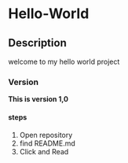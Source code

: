 # Hello-World
## Description
welcome to my hello world project
### Version
**This is version 1,0**
#### steps
1. Open repository
2. find README.md
3. Click and Read
